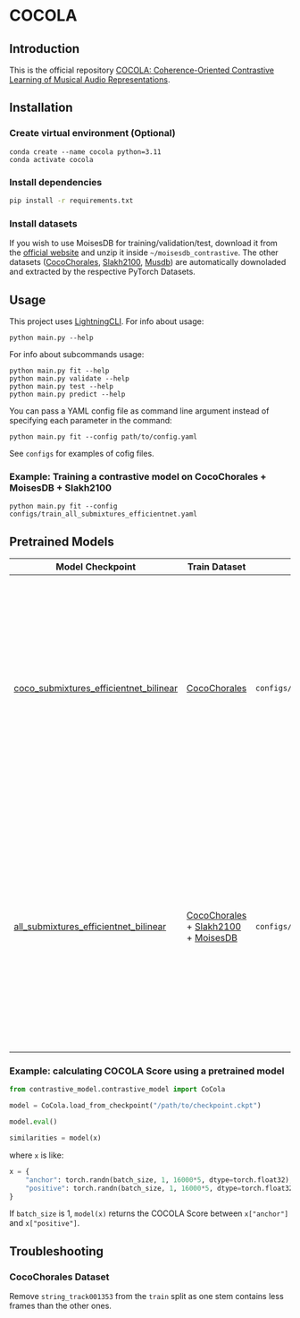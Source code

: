 # COCOLA
## Introduction
This is the official repository [COCOLA: Coherence-Oriented Contrastive Learning of Musical Audio Representations](https://arxiv.org/abs/2404.16969).

## Installation
### Create virtual environment (Optional)
```
conda create --name cocola python=3.11
conda activate cocola
```

### Install dependencies
```bash
pip install -r requirements.txt
```

### Install datasets
If you wish to use MoisesDB for training/validation/test, download it from the [official website](https://music.ai/research/) and unzip it inside `~/moisesdb_contrastive`.
The other datasets ([CocoChorales](https://magenta.tensorflow.org/datasets/cocochorales), [Slakh2100](http://www.slakh.com), [Musdb](https://sigsep.github.io/datasets/musdb.html)) are automatically downoladed and extracted by the respective PyTorch Datasets.

## Usage
This project uses [LightningCLI](https://lightning.ai/docs/pytorch/stable/api/lightning.pytorch.cli.LightningCLI.html).
For info about usage:
```
python main.py --help
```
For info about subcommands usage:
```
python main.py fit --help
python main.py validate --help
python main.py test --help
python main.py predict --help
```
You can pass a YAML config file as command line argument instead of specifying each parameter in the command:
```
python main.py fit --config path/to/config.yaml
```
See `configs` for examples of cofig files.

### Example: Training a contrastive model on CocoChorales + MoisesDB + Slakh2100
```
python main.py fit --config configs/train_all_submixtures_efficientnet.yaml
```

## Pretrained Models
| Model Checkpoint | Train Dataset | Train Config | Description |
|-------|---------|-------------|---------|
| [coco_submixtures_efficientnet_bilinear](https://drive.google.com/drive/folders/1VTCYuzaWECPbtddvFSC9u78Kr69WVzE2?usp=sharing) | [CocoChorales](https://magenta.tensorflow.org/datasets/cocochorales) | `configs/train_coco_submixtures_efficientnet.yaml`| COCOLA model trained on CocoChorales dataset using EfficientNet as embedding model and Bilinear Similarity as similarity measure. Submixtures of stems are used during training, with 5 seconds at 16000 kHz audio examples.|
| [all_submixtures_efficientnet_bilinear](https://drive.google.com/drive/folders/1K-1AJOCL9jBzpl5Sb2NahD-NnsesbvUn?usp=sharing) | [CocoChorales](https://magenta.tensorflow.org/datasets/cocochorales) + [Slakh2100](http://www.slakh.com) + [MoisesDB](https://github.com/moises-ai/moises-db)| `configs/train_all_submixtures_efficientnet.yaml` | COCOLA model trained on CocoChorales, Slakh2100 and MoisesDB datasets using EfficientNet as embedding model and Bilinear Similarity as similarity measure. Submixtures of stems are used during training, with 5 seconds at 16000 kHz audio examples.|
### Example: calculating COCOLA Score using a pretrained model
```python
from contrastive_model.contrastive_model import CoCola

model = CoCola.load_from_checkpoint("/path/to/checkpoint.ckpt")

model.eval()

similarities = model(x)
```
where `x` is like:
```python
x = {
    "anchor": torch.randn(batch_size, 1, 16000*5, dtype=torch.float32), # 5 seconds, 16000 kHz
    "positive": torch.randn(batch_size, 1, 16000*5, dtype=torch.float32) # 5 seconds, 16000 kHz
}
```
If `batch_size` is 1, `model(x)` returns the COCOLA Score between `x["anchor"]` and `x["positive"]`.

## Troubleshooting
### CocoChorales Dataset
Remove `string_track001353` from the `train` split as one stem contains less frames than the other ones.
